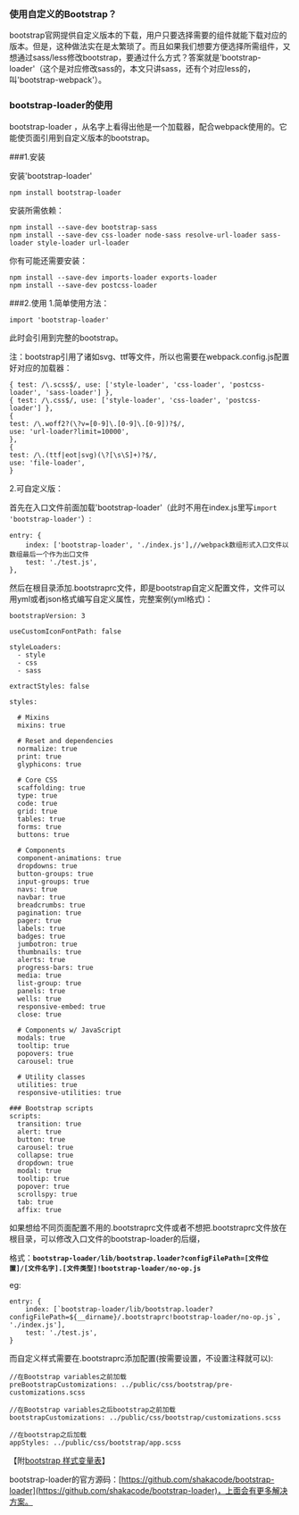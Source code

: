 
### 使用自定义的Bootstrap？
bootstrap官网提供自定义版本的下载，用户只要选择需要的组件就能下载对应的版本。但是，这种做法实在是太繁琐了。而且如果我们想要方便选择所需组件，又想通过sass/less修改bootstrap，要通过什么方式？答案就是'bootstrap-loader'（这个是对应修改sass的，本文只讲sass，还有个对应less的，叫'bootstrap-webpack'）。

### bootstrap-loader的使用
bootstrap-loader ，从名字上看得出他是一个加载器，配合webpack使用的。它能使页面引用到自定义版本的bootstrap。

###1.安装
	
安装'bootstrap-loader'

	npm install bootstrap-loader

安装所需依赖：

	npm install --save-dev bootstrap-sass
	npm install --save-dev css-loader node-sass resolve-url-loader sass-loader style-loader url-loader

你有可能还需要安装：

	npm install --save-dev imports-loader exports-loader
	npm install --save-dev postcss-loader		
 
###2.使用
1.简单使用方法：

	import 'bootstrap-loader'

此时会引用到完整的bootstrap。

注：bootstrap引用了诸如svg、ttf等文件，所以也需要在webpack.config.js配置好对应的加载器：

    { test: /\.scss$/, use: ['style-loader', 'css-loader', 'postcss-loader', 'sass-loader'] },
    { test: /\.css$/, use: ['style-loader', 'css-loader', 'postcss-loader'] },
    {
    test: /\.woff2?(\?v=[0-9]\.[0-9]\.[0-9])?$/,
    use: 'url-loader?limit=10000',
    },
    {
    test: /\.(ttf|eot|svg)(\?[\s\S]+)?$/,
    use: 'file-loader',
    }

2.可自定义版：

首先在入口文件前面加载'bootstrap-loader'（此时不用在index.js里写`import 'bootstrap-loader'`）:

	entry: {
        index: ['bootstrap-loader', './index.js'],//webpack数组形式入口文件以数组最后一个作为出口文件
        test: './test.js',
    },

然后在根目录添加.bootstraprc文件，即是bootstrap自定义配置文件，文件可以用yml或者json格式编写自定义属性，完整案例(yml格式)：
  

    bootstrapVersion: 3
    
    useCustomIconFontPath: false
    
    styleLoaders:
      - style
      - css
      - sass
    
    extractStyles: false
    
    styles:
    
      # Mixins
      mixins: true
    
      # Reset and dependencies
      normalize: true
      print: true
      glyphicons: true
    
      # Core CSS
      scaffolding: true
      type: true
      code: true
      grid: true
      tables: true
      forms: true
      buttons: true
    
      # Components
      component-animations: true
      dropdowns: true
      button-groups: true
      input-groups: true
      navs: true
      navbar: true
      breadcrumbs: true
      pagination: true
      pager: true
      labels: true
      badges: true
      jumbotron: true
      thumbnails: true
      alerts: true
      progress-bars: true
      media: true
      list-group: true
      panels: true
      wells: true
      responsive-embed: true
      close: true
    
      # Components w/ JavaScript
      modals: true
      tooltip: true
      popovers: true
      carousel: true
    
      # Utility classes
      utilities: true
      responsive-utilities: true
    
    ### Bootstrap scripts
    scripts:
      transition: true
      alert: true
      button: true
      carousel: true
      collapse: true
      dropdown: true
      modal: true
      tooltip: true
      popover: true
      scrollspy: true
      tab: true
      affix: true

如果想给不同页面配置不用的.bootstraprc文件或者不想把.bootstraprc文件放在根目录，可以修改入口文件的bootstrap-loader的后缀，

格式：**`bootstrap-loader/lib/bootstrap.loader?configFilePath=[文件位置]/[文件名字].[文件类型]!bootstrap-loader/no-op.js`**

eg:

	entry: {
        index: [`bootstrap-loader/lib/bootstrap.loader?configFilePath=${__dirname}/.bootstraprc!bootstrap-loader/no-op.js`, './index.js'],
        test: './test.js',
    }

而自定义样式需要在.bootstraprc添加配置(按需要设置，不设置注释就可以):
	
	//在Bootstrap variables之前加载
	preBootstrapCustomizations: ../public/css/bootstrap/pre-customizations.scss

	//在Bootstrap variables之后bootstrap之前加载
	bootstrapCustomizations: ../public/css/bootstrap/customizations.scss

	//在bootstrap之后加载
	appStyles: ../public/css/bootstrap/app.scss

【附[bootstrap 样式变量表](http://v3.bootcss.com/customize/#less-variables)】

bootstrap-loader的官方源码：[https://github.com/shakacode/bootstrap-loader](https://github.com/shakacode/bootstrap-loader)，上面会有更多解决方案。